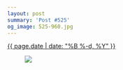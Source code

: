 ```yaml
---
layout: post
summary: 'Post #525'
og_image: 525-960.jpg
---
```


<p>
 <time>
  <a href="/525">
   {{ page.date | date: "%B %-d, %Y" }}
  </a>
 </time>
 <a href="/525">
  <figure data-taken="8/14/2016">
   <img sizes="(min-width: 700px) 50vw, calc(100vw - 2rem)" src="{{ site.assets_url }}/525-480.jpg" srcset="{{ site.assets_url }}/525-240.jpg 240w, {{ site.assets_url }}/525-480.jpg 480w, {{ site.assets_url }}/525-720.jpg 720w, {{ site.assets_url }}/525-960.jpg 960w"/>
  </figure>
 </a>
</p>
